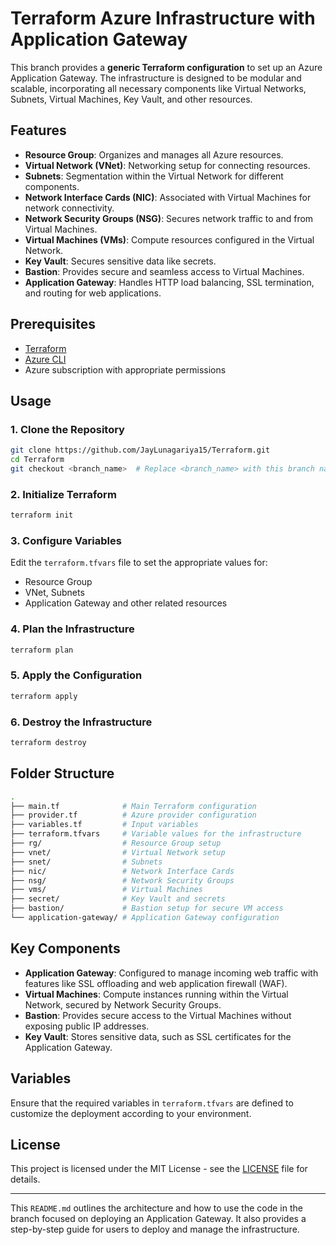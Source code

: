 # Terraform Azure Infrastructure with Application Gateway

This branch provides a **generic Terraform configuration** to set up an Azure Application Gateway. The infrastructure is designed to be modular and scalable, incorporating all necessary components like Virtual Networks, Subnets, Virtual Machines, Key Vault, and other resources.

## Features

- **Resource Group**: Organizes and manages all Azure resources.
- **Virtual Network (VNet)**: Networking setup for connecting resources.
- **Subnets**: Segmentation within the Virtual Network for different components.
- **Network Interface Cards (NIC)**: Associated with Virtual Machines for network connectivity.
- **Network Security Groups (NSG)**: Secures network traffic to and from Virtual Machines.
- **Virtual Machines (VMs)**: Compute resources configured in the Virtual Network.
- **Key Vault**: Secures sensitive data like secrets.
- **Bastion**: Provides secure and seamless access to Virtual Machines.
- **Application Gateway**: Handles HTTP load balancing, SSL termination, and routing for web applications.

## Prerequisites

- [Terraform](https://www.terraform.io/downloads.html)
- [Azure CLI](https://docs.microsoft.com/en-us/cli/azure/install-azure-cli)
- Azure subscription with appropriate permissions

## Usage

### 1. Clone the Repository

```bash
git clone https://github.com/JayLunagariya15/Terraform.git
cd Terraform
git checkout <branch_name>  # Replace <branch_name> with this branch name
```

### 2. Initialize Terraform

```bash
terraform init
```

### 3. Configure Variables

Edit the `terraform.tfvars` file to set the appropriate values for:

- Resource Group
- VNet, Subnets
- Application Gateway and other related resources

### 4. Plan the Infrastructure

```bash
terraform plan
```

### 5. Apply the Configuration

```bash
terraform apply
```

### 6. Destroy the Infrastructure

```bash
terraform destroy
```

## Folder Structure

```bash
.
├── main.tf              # Main Terraform configuration
├── provider.tf          # Azure provider configuration
├── variables.tf         # Input variables
├── terraform.tfvars     # Variable values for the infrastructure
├── rg/                  # Resource Group setup
├── vnet/                # Virtual Network setup
├── snet/                # Subnets
├── nic/                 # Network Interface Cards
├── nsg/                 # Network Security Groups
├── vms/                 # Virtual Machines
├── secret/              # Key Vault and secrets
├── bastion/             # Bastion setup for secure VM access
└── application-gateway/ # Application Gateway configuration
```

## Key Components

- **Application Gateway**: Configured to manage incoming web traffic with features like SSL offloading and web application firewall (WAF).
- **Virtual Machines**: Compute instances running within the Virtual Network, secured by Network Security Groups.
- **Bastion**: Provides secure access to the Virtual Machines without exposing public IP addresses.
- **Key Vault**: Stores sensitive data, such as SSL certificates for the Application Gateway.

## Variables

Ensure that the required variables in `terraform.tfvars` are defined to customize the deployment according to your environment.

## License

This project is licensed under the MIT License - see the [LICENSE](LICENSE) file for details.

---

This `README.md` outlines the architecture and how to use the code in the branch focused on deploying an Application Gateway. It also provides a step-by-step guide for users to deploy and manage the infrastructure.
